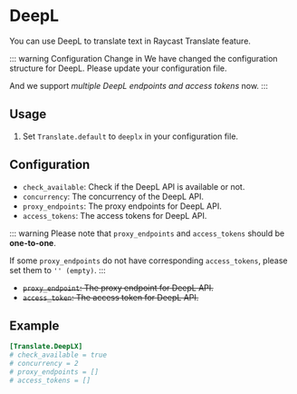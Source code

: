 # DeepL <Badge type="tip" text="^0.1.0-beta.8" />

You can use DeepL to translate text in Raycast Translate feature.

::: warning Configuration Change in <Badge text="^0.5.0-beta.2" type="warning" />
We have changed the configuration structure for DeepL. Please update your configuration file.

And we support *multiple DeepL endpoints and access tokens* now.
:::

## Usage

1. Set `Translate.default` to `deeplx` in your configuration file.

## Configuration

- `check_available`: Check if the DeepL API is available or not. <Badge type="info" text="Optional" /> <Badge type="warning" text="^v0.5.0-beta.2" />
- `concurrency`: The concurrency of the DeepL API. <Badge type="info" text="Optional" /> <Badge type="warning" text="^v0.5.0-beta.2" />
- `proxy_endpoints`: The proxy endpoints for DeepL API. <Badge type="info" text="Optional" /> <Badge type="warning" text="^v0.5.0-beta.2" />
- `access_tokens`: The access tokens for DeepL API. <Badge type="info" text="Optional" /> <Badge type="warning" text="^v0.5.0-beta.2" />

::: warning
Please note that `proxy_endpoints` and `access_tokens` should be **one-to-one**.

If some `proxy_endpoints` do not have corresponding `access_tokens`, please set them to `'' (empty)`.
:::

- ~~`proxy_endpoint`: The proxy endpoint for DeepL API.~~ <Badge type="danger" text="Deprecated (^v0.5.0-beta.2)" />
- ~~`access_token`: The access token for DeepL API.~~ <Badge type="danger" text="Deprecated (^v0.5.0-beta.2)" />

## Example

```toml
[Translate.DeepLX]
# check_available = true
# concurrency = 2
# proxy_endpoints = []
# access_tokens = []
```
